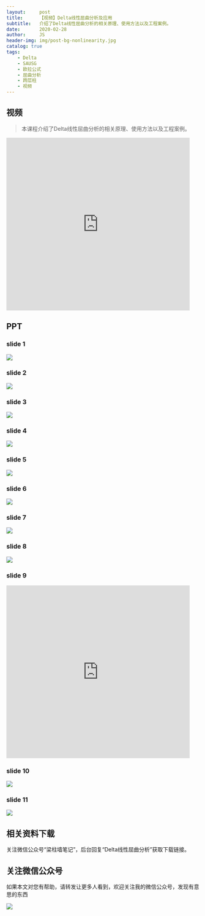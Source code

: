 ```yaml
---
layout:     post
title:      【视频】Delta线性屈曲分析及应用
subtitle:   介绍了Delta线性屈曲分析的相关原理、使用方法以及工程案例。
date:       2020-02-28
author:     JS
header-img: img/post-bg-nonlinearity.jpg
catalog: true
tags:
    - Delta
    - SAUSG
    - 欧拉公式
    - 屈曲分析
    - 跨层柱
    - 视频
---
```


## 视频

> 本课程介绍了Delta线性屈曲分析的相关原理、使用方法以及工程案例。

<iframe width="95%" height="450" src="https://v.qq.com/txp/iframe/player.html?vid=f3069yarp95" frameborder="0" scrolling="no" allowfullscreen></iframe>

## PPT

### slide 1
![](https://pic.downk.cc/item/5e6dd98be83c3a1e3ad13326.jpg)

### slide 2
![](https://pic.downk.cc/item/5e6dd98be83c3a1e3ad1332a.jpg)

### slide 3
![](https://pic.downk.cc/item/5e6dd98be83c3a1e3ad1332c.jpg)

### slide 4
![](https://pic.downk.cc/item/5e6dd98be83c3a1e3ad13330.jpg)

### slide 5
![](https://pic.downk.cc/item/5e6dd98be83c3a1e3ad13332.jpg)

### slide 6
![](https://pic.imgdb.cn/item/5e6ddfa9e83c3a1e3ad5b3f6.gif)

### slide 7
![](https://pic.downk.cc/item/5e6ddaa0e83c3a1e3ad1ce8d.jpg)

### slide 8
![](https://pic.imgdb.cn/item/5e6de205e83c3a1e3ad7e064.gif)

### slide 9
<iframe width="95%" height="450" src="https://v.qq.com/txp/iframe/player.html?vid=h0934g21otx" frameborder="0" scrolling="no" allowfullscreen></iframe>

### slide 10
![](https://pic.downk.cc/item/5e6ddaa0e83c3a1e3ad1ce95.jpg)

### slide 11
![](https://pic.downk.cc/item/5e6ddaafe83c3a1e3ad1d875.jpg)

## 相关资料下载

关注微信公众号“梁柱墙笔记”，后台回复“Delta线性屈曲分析”获取下载链接。

## 关注微信公众号

如果本文对您有帮助，请转发让更多人看到，欢迎关注我的微信公众号，发现有意思的东西 

![](https://pic.downk.cc/item/5e50fa03bb8bdc23de243296.jpg)
 
